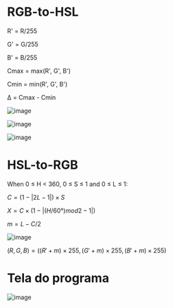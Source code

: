 ﻿# RGB-to-HSL
 
R' = R/255

G' = G/255

B' = B/255

Cmax = max(R', G', B')

Cmin = min(R', G', B')

Δ = Cmax - Cmin

![image](https://user-images.githubusercontent.com/38158565/176777736-7080b1fa-a706-4a07-8992-d6e4013a2e54.png)

![image](https://user-images.githubusercontent.com/38158565/176777822-9313c0c0-cab6-462e-84e6-21e6db131e8b.png)

![image](https://user-images.githubusercontent.com/38158565/176777867-657e8e32-7ae2-4e22-ab44-c32580b995f7.png)

# HSL-to-RGB
When 0 ≤ H < 360, 0 ≤ S ≤ 1 and 0 ≤ L ≤ 1:

$C = (1 - |2L - 1|) × S$

$X = C × (1 - |(H / 60°) mod 2 - 1|)$

$m = L - C/2$

![image](https://user-images.githubusercontent.com/38158565/176778020-8be24a48-eaeb-4b76-9057-f7964baf3c52.png)

$(R,G,B) = ((R'+m)×255, (G'+m)×255,(B'+m)×255)$

# Tela do programa
![image](https://user-images.githubusercontent.com/38158565/176778423-31941922-0502-458a-a72f-7c631617fd21.png)

